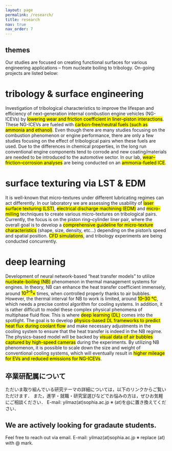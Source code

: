 ```yaml
---
layout: page
permalink: /research/
title: research
nav: true
nav_order: 7
---
```


## themes

Our studies are focused on creating functional surfaces for various engineering applications – from nucleate boiling to tribology. On-going projects are listed below:

# tribology & surface engineering

Investigation of tribological characteristics to improve the lifespan and efficiency of next-generation internal combustion engine vehicles (NG-ICEVs) by <mark>lowering wear and friction coefficient in liner–piston interactions</mark>. These NG-ICEVs are fueled with <mark>carbon-free/neutral fuels (such as ammonia and ethanol)</mark>. Even though there are many studies focusing on the combustion phenomenon or engine performance, there are only a few studies focusing on the effect of tribological pairs when these fuels are used. Due to the differences in chemical properties, in the long run conventional engine components tend to corrode and new coating/materials are needed to be introduced to the automotive sector. In our lab, <mark>wear–friction–corrosion analyses</mark> are being conducted on an <mark>ammonia-fueled ICE</mark>.

# surface texturing via LST & EDM

It is well-known that micro-textures under different lubricating regimes can act differently. In our laboratory we are assessing the usability of <mark>laser surface texturing (LST)</mark>, <mark>electrical discharge machining (EDM)</mark> and <mark>micro-milling</mark> techniques to create various micro-textures on tribological pairs. Currently, the focus is on the piston ring–cylinder liner pair, where the overall goal is to develop a <mark>comprehensive guideline for micro-texture characteristics</mark> (shape, size, density, etc…) depending on the piston’s speed and spatial position. <mark>CFD simulations</mark>, and tribology experiments are being conducted concurrently.

# deep learning

Development of neural network-based “heat transfer models” to utilize <mark>nucleate-boiling (NB)</mark> phenomenon in thermal management systems for engines. In theory, NB can enhance the heat transfer coefficient immensely, around <mark>10<sup>3–5</sup>×</mark> times, when controlled properly thanks to air bubbles. However, the thermal interval for NB to work is limited, around <mark>10–30 °C</mark>, which needs a precise control algorithm for cooling systems. In addition, it is rather difficult to model these complex physical phenomena of multiphase fluid flow. This is where <mark>deep learning (DL)</mark> comes into the spotlight. The goal is to develop <mark>physics-based DL frameworks to predict heat flux during coolant flow</mark> and make necessary adjustments in the cooling system to ensure that the heat transfer is indeed in the NB regime. The physics-based model will be backed by <mark>visual data of air bubbles captured by high-speed cameras</mark> during the experiments. By utilizing NB phenomenon, it is possible to scale down the size and weight of conventional cooling systems, which will eventually result in <mark>higher mileage for EVs and reduced emissions for NG-ICEVs</mark>.

## 卒業研配属について
ただいま取り組んでいる研究テーマの詳細については，以下のリンクからご覧いただけます．
また，進学・就職・研究室選びなどでお悩みの方は，ぜひお気軽にご相談ください．
E-mail: yilmaz(at)sophia.ac.jp
※ (at)を@に置き換えてください．

## We are actively looking for gradaute students. 
Feel free to reach out via email.
E-mail: yilmaz(at)sophia.ac.jp
  ※ replace (at) with @ mark.


